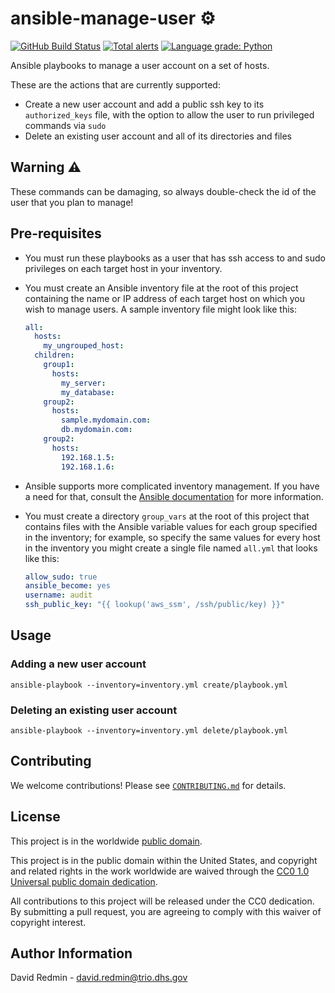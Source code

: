 # ansible-manage-user ⚙️ #

[![GitHub Build Status](https://github.com/cisagov/ansible-manage-user/workflows/build/badge.svg)](https://github.com/cisagov/ansible-manage-user/actions)
[![Total alerts](https://img.shields.io/lgtm/alerts/g/cisagov/ansible-manage-user.svg?logo=lgtm&logoWidth=18)](https://lgtm.com/projects/g/cisagov/ansible-manage-user/alerts/)
[![Language grade: Python](https://img.shields.io/lgtm/grade/python/g/cisagov/ansible-manage-user.svg?logo=lgtm&logoWidth=18)](https://lgtm.com/projects/g/cisagov/ansible-manage-user/context:python)

Ansible playbooks to manage a user account on a set of hosts.

These are the actions that are currently supported:

* Create a new user account and add a public ssh key to its
  `authorized_keys` file, with the option to allow the user to run
  privileged commands via `sudo`
* Delete an existing user account and all of its directories and files

## Warning ⚠️ ##

These commands can be damaging, so always double-check the id of the user
that you plan to manage!

## Pre-requisites ##

* You must run these playbooks as a user that has ssh access to and
  sudo privileges on each target host in your inventory.
* You must create an Ansible inventory file at the root of this
  project containing the name or IP address of each target host on
  which you wish to manage users.  A sample inventory file might look
  like this:

  ```yaml
  all:
    hosts:
      my_ungrouped_host:
    children:
      group1:
        hosts:
          my_server:
          my_database:
      group2:
        hosts:
          sample.mydomain.com:
          db.mydomain.com:
      group2:
        hosts:
          192.168.1.5:
          192.168.1.6:
  ```

* Ansible supports more complicated inventory management.  If you have
  a need for that, consult the [Ansible
  documentation](https://docs.ansible.com/ansible/latest/user_guide/intro_inventory.html)
  for more information.
* You must create a directory `group_vars` at the root of this project
  that contains files with the Ansible variable values for each group
  specified in the inventory; for example, so specify the same values
  for every host in the inventory you might create a single file named
  `all.yml` that looks like this:

  ```yaml
  allow_sudo: true
  ansible_become: yes
  username: audit
  ssh_public_key: "{{ lookup('aws_ssm', /ssh/public/key) }}"
  ```

## Usage ##

### Adding a new user account ###

```console
ansible-playbook --inventory=inventory.yml create/playbook.yml
```

### Deleting an existing user account ###

```console
ansible-playbook --inventory=inventory.yml delete/playbook.yml
```

## Contributing ##

We welcome contributions!  Please see [`CONTRIBUTING.md`](CONTRIBUTING.md) for
details.

## License ##

This project is in the worldwide [public domain](LICENSE).

This project is in the public domain within the United States, and
copyright and related rights in the work worldwide are waived through
the [CC0 1.0 Universal public domain
dedication](https://creativecommons.org/publicdomain/zero/1.0/).

All contributions to this project will be released under the CC0
dedication. By submitting a pull request, you are agreeing to comply
with this waiver of copyright interest.

## Author Information ##

David Redmin - <david.redmin@trio.dhs.gov>
